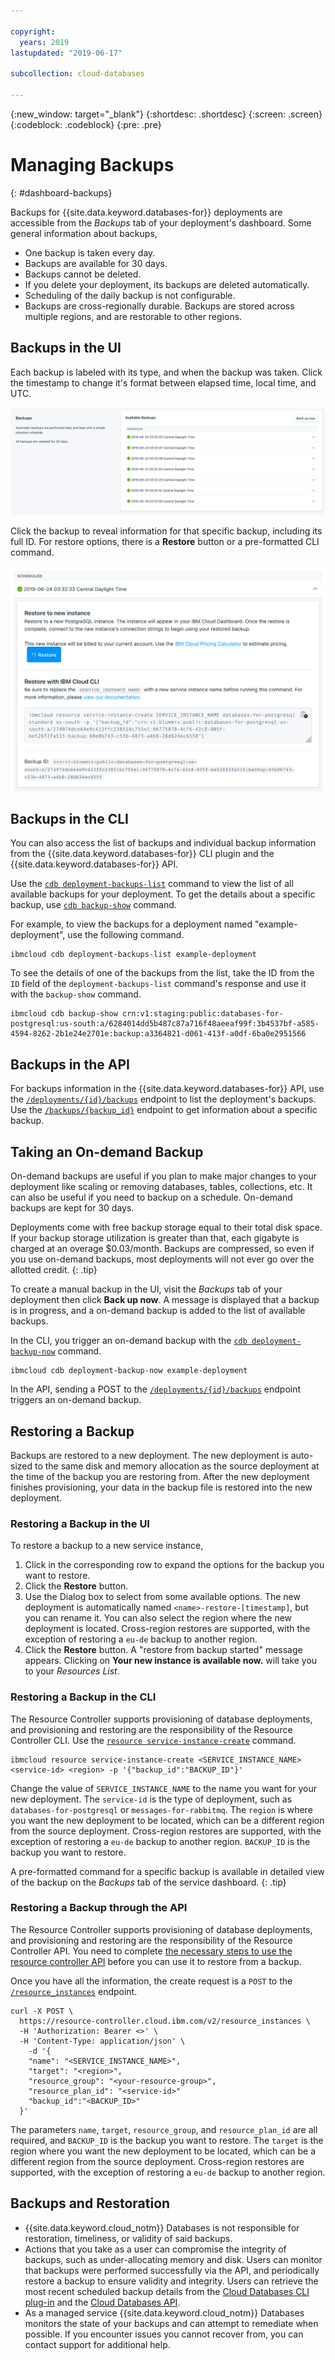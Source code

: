 ```yaml
---

copyright:
  years: 2019
lastupdated: "2019-06-17"

subcollection: cloud-databases

---
```


{:new_window: target="_blank"}
{:shortdesc: .shortdesc}
{:screen: .screen}
{:codeblock: .codeblock}
{:pre: .pre}

# Managing Backups
{: #dashboard-backups}

Backups for {{site.data.keyword.databases-for}} deployments are accessible from the _Backups_ tab of your deployment's dashboard. Some general information about backups,

- One backup is taken every day.
- Backups are available for 30 days. 
- Backups cannot be deleted. 
- If you delete your deployment, its backups are deleted automatically.
- Scheduling of the daily backup is not configurable.
- Backups are cross-regionally durable. Backups are stored across multiple regions, and are restorable to other regions.

## Backups in the UI

Each backup is labeled with its type, and when the backup was taken. Click the timestamp to change it's format between elapsed time, local time, and UTC. 

![List of Backups on the Backups tab](images/backups-list.png)

Click the backup to reveal information for that specific backup, including its full ID. For restore options, there is a  **Restore** button or a pre-formatted CLI command. 

![Details of a Backup](images/backups-detail.png)

## Backups in the CLI

You can also access the list of backups and individual backup information from the {{site.data.keyword.databases-for}} CLI plugin and the {{site.data.keyword.databases-for}} API.

Use the [`cdb deployment-backups-list`](/docs/databases-cli-plugin?topic=cloud-databases-cli-cdb-reference#deployment-backups-list) command to view the list of all available backups for your deployment. To get the details about a specific backup, use [`cdb backup-show`](/docs/databases-cli-plugin?topic=cloud-databases-cli-cdb-reference#backup-show) command.

For example, to view the backups for a deployment named "example-deployment", use the following command.

```
ibmcloud cdb deployment-backups-list example-deployment
```

To see the details of one of the backups from the list, take the ID from the `ID` field of the `deployment-backups-list` command's response and use it with the `backup-show` command.

```
ibmcloud cdb backup-show crn:v1:staging:public:databases-for-postgresql:us-south:a/6284014dd5b487c87a716f48aeeaf99f:3b4537bf-a585-4594-8262-2b1e24e2701e:backup:a3364821-d061-413f-a0df-6ba0e2951566
```
## Backups in the API

For backups information in the {{site.data.keyword.databases-for}} API, use the [`/deployments/{id}/backups`](https://cloud.ibm.com/apidocs/cloud-databases-api#get-currently-available-backups-from-a-deployment) endpoint to list the deployment's backups. Use the [`/backups/{backup_id}`](https://{DomainName}/apidocs/cloud-databases-api#get-information-about-a-backup) endpoint to get information about a specific backup.

## Taking an On-demand Backup

On-demand backups are useful if you plan to make major changes to your deployment like scaling or removing databases, tables, collections, etc. It can also be useful if you need to backup on a schedule. On-demand backups are kept for 30 days. 

Deployments come with free backup storage equal to their total disk space. If your backup storage utilization is greater than that, each gigabyte is charged at an overage $0.03/month. Backups are compressed, so even if you use on-demand backups, most deployments will not ever go over the allotted credit.
{: .tip}

To create a manual backup in the UI, visit the _Backups_ tab of your deployment then click **Back up now**. A message is displayed that a backup is in progress, and a on-demand backup is added to the list of available backups.

In the CLI, you trigger an on-demand backup with the [`cdb deployment-backup-now`](/docs/databases-cli-plugin?topic=cloud-databases-cli-cdb-reference#deployment-backup-now) command.
```
ibmcloud cdb deployment-backup-now example-deployment
```

In the API, sending a POST to the [`/deployments/{id}/backups`](https://cloud.ibm.com/apidocs/cloud-databases-api#initiate-an-on-demand-backup) endpoint triggers an on-demand backup.

## Restoring a Backup

Backups are restored to a new deployment. The new deployment is auto-sized to the same disk and memory allocation as the source deployment at the time of the backup you are restoring from. After the new deployment finishes provisioning, your data in the backup file is restored into the new deployment.

### Restoring a Backup in the UI

To restore a backup to a new service instance,

1. Click in the corresponding row to expand the options for the backup you want to restore.
2. Click the **Restore** button.
3. Use the Dialog box to select from some available options. The new deployment is automatically named `<name>-restore-[timestamp]`, but you can rename it. You can also select the region where the new deployment is located. Cross-region restores are supported, with the exception of restoring a `eu-de` backup to another region.
4. Click the **Restore** button. A "restore from backup started" message appears. Clicking on **Your new instance is available now.** will take you to your _Resources List_.

### Restoring a Backup in the CLI

The Resource Controller supports provisioning of database deployments, and provisioning and restoring are the responsibility of the Resource Controller CLI. Use the [`resource service-instance-create`](/docs/cli?topic=cloud-cli-ibmcloud_commands_resource#ibmcloud_resource_service_instance_create) command.

```
ibmcloud resource service-instance-create <SERVICE_INSTANCE_NAME> <service-id> <region> -p '{"backup_id":"BACKUP_ID"}'
```

Change the value of `SERVICE_INSTANCE_NAME` to the name you want for your new deployment. The `service-id` is the type of deployment, such as `databases-for-postgresql` or `messages-for-rabbitmq`. The `region` is where you want the new deployment to be located, which can be a different region from the source deployment. Cross-region restores are supported, with the exception of restoring a `eu-de` backup to another region. `BACKUP_ID` is the backup you want to restore.

A pre-formatted command for a specific backup is available in detailed view of the backup on the _Backups_ tab of the service dashboard.
{: .tip}

### Restoring a Backup through the API

The Resource Controller supports provisioning of database deployments, and provisioning and restoring are the responsibility of the Resource Controller API. You need to complete [the necessary steps to use the resource controller API](/docs/services/cloud-databases?topic=cloud-databases-provisioning#provisioning-through-the-resource-controller-api) before you can use it to restore from a backup. 

Once you have all the information, the create request is a `POST` to the [`/resource_instances`](https://{DomainName}/apidocs/resource-controller#create-provision-a-new-resource-instance) endpoint.

```
curl -X POST \
  https://resource-controller.cloud.ibm.com/v2/resource_instances \
  -H 'Authorization: Bearer <>' \
  -H 'Content-Type: application/json' \
    -d '{
    "name": "<SERVICE_INSTANCE_NAME>",
    "target": "<region>",
    "resource_group": "<your-resource-group>",
    "resource_plan_id": "<service-id>"
    "backup_id":"<BACKUP_ID>"
  }'
```
The parameters `name`, `target`, `resource_group`, and `resource_plan_id` are all required, and `BACKUP_ID` is the backup you want to restore. The `target` is the region where you want the new deployment to be located, which can be a different region from the source deployment. Cross-region restores are supported, with the exception of restoring a `eu-de` backup to another region.

## Backups and Restoration

* {{site.data.keyword.cloud_notm}} Databases is not responsible for restoration, timeliness, or validity of said backups.
* Actions that you take as a user can compromise the integrity of backups, such as under-allocating memory and disk. Users can monitor that backups were performed successfully via the API, and periodically restore a backup to ensure validity and integrity. Users can retrieve the most recent scheduled backup details from the [Cloud Databases CLI plug-in](#backups-in-the-cli) and the [Cloud Databases API](#backups-in-the-api).
* As a managed service {{site.data.keyword.cloud_notm}} Databases monitors the state of your backups and can attempt to remediate when possible. If you encounter issues you cannot recover from, you can contact support for additional help.
